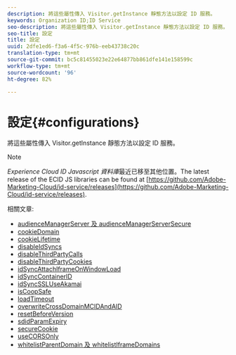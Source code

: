 ```yaml
---
description: 將這些屬性傳入 Visitor.getInstance 靜態方法以設定 ID 服務。
keywords: Organization ID;ID Service
seo-description: 將這些屬性傳入 Visitor.getInstance 靜態方法以設定 ID 服務。
seo-title: 設定
title: 設定
uuid: 2dfe1ed6-f3a6-4f5c-976b-eeb43738c20c
translation-type: tm+mt
source-git-commit: bc5c81455023e22e64877bb861dfe141e158599c
workflow-type: tm+mt
source-wordcount: '96'
ht-degree: 82%

---
```



# 設定{#configurations}

將這些屬性傳入 Visitor.getInstance 靜態方法以設定 ID 服務。

>[!NOTE]
>
>*Experience Cloud ID Javascript 資料庫*&#x200B;最近已移至其他位置。The latest release of the ECID JS libraries can be found at [https://github.com/Adobe-Marketing-Cloud/id-service/releases](https://github.com/Adobe-Marketing-Cloud/id-service/releases).

相關文章:

+ [audienceManagerServer 及 audienceManagerServerSecure](subdomain-config.md)
+ [cookieDomain](cookiedomain.md)
+ [cookieLifetime](cookielifetime.md)
+ [disableIdSyncs](disableidsync.md)
+ [disableThirdPartyCalls](disablethirdpartycalls.md)
+ [disableThirdPartyCookies](disable-cookies.md)
+ [idSyncAttachIframeOnWindowLoad](idsyncattachiframeonwindowload.md)
+ [idSyncContainerID](idsyncontainerid.md)
+ [idSyncSSLUseAkamai](idsyncssluseakamai.md)
+ [isCoopSafe](coopsafe.md)
+ [loadTimeout](loadtimeout.md)
+ [overwriteCrossDomainMCIDAndAID](overwrite-visitor-id.md)
+ [resetBeforeVersion](resetbeforeversion.md)
+ [sdidParamExpiry](sdidparamexpiry.md)
+ [secureCookie](securecookie.md)
+ [useCORSOnly](use-cors-only.md)
+ [whitelistParentDomain 及 whitelistIframeDomains](whitelistdomain.md)

